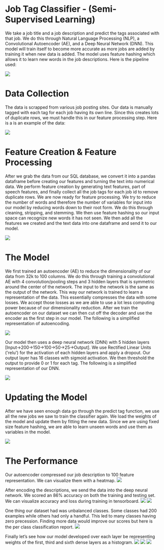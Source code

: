 # Job Tag Classifier - (Semi-Supervised Learning)

We take a job title and a job description and predict the tags associated with that job. We do this through Natural Language Processing (NLP), a Convolutional Autoencoder (AE), and a Deep Neural Network (DNN). This model will train itself to become more accurate as more jobs are added by training it when new data is added. The model uses feature hashing which allows it to learn new words in the job descriptions. Here is the pipeline used:

![](refs/pipeline.png)

# Data Collection

The data is scrapped from various job posting sites. Our data is manually tagged with each tag for each job having its own line. Since this creates lots of duplicate rows, we must handle this in our feature processing step. Here is a is an example of the data:

![](refs/data_example_2.png)

# Feature Creation & Feature Processing

After we grab the data from our SQL database, we convert it into a pandas dataframe before creating our features and turning the text into numerical data. We perform feature creation by generating text features, part of speech features, and finally collect all the job tags for each job id to remove duplicate rows. We are now ready for feature processing. We try to reduce the number of words and therefore the number of variables for input into our model by reducing words down to their root form. We do this through cleaning, stripping, and stemming. We then use feature hashing so our input space can recognize new words it has not seen. We then add all the features we created and the text data into one dataframe and send it to our model.

![](refs/feature_creation_and_feature_processing.png)

# The Model

We first trained an autoencoder (AE) to reduce the dimensionality of our data from 32k to 100 columns. We do this through training a convolutional AE with 4 convolution/pooling steps and 3 hidden layers that is symmetric around the center of the network. The input to the network is the same as the output of the network. This way our network is trained to learn a representation of the data. This essentially compresses the data with some losses. We accept those losses as we are able to use a lot less computing power because of our dimensionality reduction. After we train the autoencoder on our dataset we can then cut off the decoder and use the encoder as the first step in our model. The following is a simplified representation of autoencoding.

![](refs/autoencoder_example.png)

Our model then uses a deep neural network (DNN) with 5 hidden layers [Input->200->150->100->50->25->Output]. We use Rectified Linear Units ('relu') for the activation of each hidden layers and apply a dropout. Our output layer has 16 classes with sigmoid activation. We then threshold the output to provide 0 or 1 for each tag. The following is a simplified representation of our DNN.

![](refs/classifier_model.png)

# Updating the Model

After we have seen enough data go through the predict tag function, we use all the new jobs we saw to train the classifier again. We load the weights of the model and update them by fitting the new data. Since we are using fixed size feature hashing, we are able to learn unseen words and use them as variables in the model.

![](refs/new_data_pipeline.png)

# The Performance

Our autoencoder compressed our job description to 100 feature representation. We can visualize them with a heatmap.  ![](refs/autoencoding_heatmap.png)

 After encoding the descriptions, we send the data into the deep neural network. We scored an 86% accuracy on both the training and testing set. We can visualize accuracy and loss during training in tensorboard.
![](refs/classifier_tensorboard_acc.png)
![](refs/classifier_tensorboard_loss.png)

One thing our dataset had was unbalanced classes. Some classes had 200 examples while others had only a handful. This led to many classes having zero precession. Finding more data would improve our scores but here is the per class classification report.
![](refs/class_scores.png)

Finally let’s see how our model developed over each layer be representing weights of the first, third and sixth dense layers as a histogram.
![](refs/tensor_dense_1.png)
![](refs/tensor_dense_3.png)
![](refs/tensor_dense_6.png)
